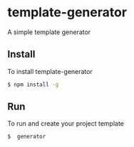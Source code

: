 # template-generator
A simple template generator

## Install

To install template-generator
```sh
$ npm install -g
```

## Run

To run and create your project template
```sh
$  generator
```


